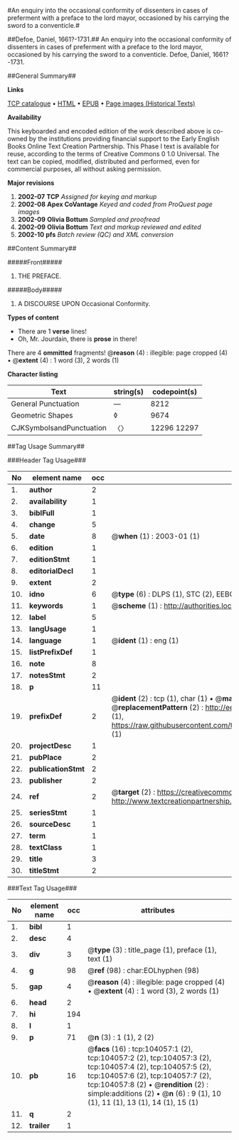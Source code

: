 #An enquiry into the occasional conformity of dissenters in cases of preferment with a preface to the lord mayor, occasioned by his carrying the sword to a conventicle.#

##Defoe, Daniel, 1661?-1731.##
An enquiry into the occasional conformity of dissenters in cases of preferment with a preface to the lord mayor, occasioned by his carrying the sword to a conventicle.
Defoe, Daniel, 1661?-1731.

##General Summary##

**Links**

[TCP catalogue](http://www.ota.ox.ac.uk/tcp/)  • 
[HTML](http://tei.it.ox.ac.uk/tcp/Texts-HTML/free/A37/A37428.html)  • 
[EPUB](http://tei.it.ox.ac.uk/tcp/Texts-EPUB/free/A37/A37428.epub) • 
[Page images (Historical Texts)](https://data.historicaltexts.jisc.ac.uk/view?pubId=eebo-15601621e&pageId=eebo-15601621e-104057-1)

**Availability**

This keyboarded and encoded edition of the
	       work described above is co-owned by the institutions
	       providing financial support to the Early English Books
	       Online Text Creation Partnership. This Phase I text is
	       available for reuse, according to the terms of Creative
	       Commons 0 1.0 Universal. The text can be copied,
	       modified, distributed and performed, even for
	       commercial purposes, all without asking permission.

**Major revisions**

1. __2002-07__ __TCP__ *Assigned for keying and markup*
1. __2002-08__ __Apex CoVantage__ *Keyed and coded from ProQuest page images*
1. __2002-09__ __Olivia Bottum__ *Sampled and proofread*
1. __2002-09__ __Olivia Bottum__ *Text and markup reviewed and edited*
1. __2002-10__ __pfs__ *Batch review (QC) and XML conversion*

##Content Summary##

#####Front#####

1. THE PREFACE.

#####Body#####

1. A DISCOURSE UPON Occasional Conformity.

**Types of content**

  * There are 1 **verse** lines!
  * Oh, Mr. Jourdain, there is **prose** in there!

There are 4 **ommitted** fragments! 
 @__reason__ (4) : illegible: page cropped (4)  •  @__extent__ (4) : 1 word (3), 2 words (1)

**Character listing**


|Text|string(s)|codepoint(s)|
|---|---|---|
|General Punctuation|—|8212|
|Geometric Shapes|◊|9674|
|CJKSymbolsandPunctuation|〈〉|12296 12297|

##Tag Usage Summary##

###Header Tag Usage###

|No|element name|occ|attributes|
|---|---|---|---|
|1.|__author__|2||
|2.|__availability__|1||
|3.|__biblFull__|1||
|4.|__change__|5||
|5.|__date__|8| @__when__ (1) : 2003-01 (1)|
|6.|__edition__|1||
|7.|__editionStmt__|1||
|8.|__editorialDecl__|1||
|9.|__extent__|2||
|10.|__idno__|6| @__type__ (6) : DLPS (1), STC (2), EEBO-CITATION (1), OCLC (1), VID (1)|
|11.|__keywords__|1| @__scheme__ (1) : http://authorities.loc.gov/ (1)|
|12.|__label__|5||
|13.|__langUsage__|1||
|14.|__language__|1| @__ident__ (1) : eng (1)|
|15.|__listPrefixDef__|1||
|16.|__note__|8||
|17.|__notesStmt__|2||
|18.|__p__|11||
|19.|__prefixDef__|2| @__ident__ (2) : tcp (1), char (1)  •  @__matchPattern__ (2) : ([0-9\-]+):([0-9IVX]+) (1), (.+) (1)  •  @__replacementPattern__ (2) : http://eebo.chadwyck.com/downloadtiff?vid=$1&page=$2 (1), https://raw.githubusercontent.com/textcreationpartnership/Texts/master/tcpchars.xml#$1 (1)|
|20.|__projectDesc__|1||
|21.|__pubPlace__|2||
|22.|__publicationStmt__|2||
|23.|__publisher__|2||
|24.|__ref__|2| @__target__ (2) : https://creativecommons.org/publicdomain/zero/1.0/ (1), http://www.textcreationpartnership.org/docs/. (1)|
|25.|__seriesStmt__|1||
|26.|__sourceDesc__|1||
|27.|__term__|1||
|28.|__textClass__|1||
|29.|__title__|3||
|30.|__titleStmt__|2||


###Text Tag Usage###

|No|element name|occ|attributes|
|---|---|---|---|
|1.|__bibl__|1||
|2.|__desc__|4||
|3.|__div__|3| @__type__ (3) : title_page (1), preface (1), text (1)|
|4.|__g__|98| @__ref__ (98) : char:EOLhyphen (98)|
|5.|__gap__|4| @__reason__ (4) : illegible: page cropped (4)  •  @__extent__ (4) : 1 word (3), 2 words (1)|
|6.|__head__|2||
|7.|__hi__|194||
|8.|__l__|1||
|9.|__p__|71| @__n__ (3) : 1 (1), 2 (2)|
|10.|__pb__|16| @__facs__ (16) : tcp:104057:1 (2), tcp:104057:2 (2), tcp:104057:3 (2), tcp:104057:4 (2), tcp:104057:5 (2), tcp:104057:6 (2), tcp:104057:7 (2), tcp:104057:8 (2)  •  @__rendition__ (2) : simple:additions (2)  •  @__n__ (6) : 9 (1), 10 (1), 11 (1), 13 (1), 14 (1), 15 (1)|
|11.|__q__|2||
|12.|__trailer__|1||
